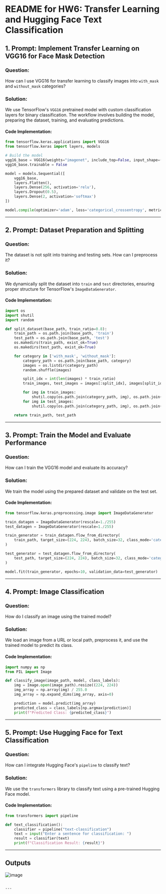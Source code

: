 
# README for HW6: Transfer Learning and Hugging Face Text Classification

## 1. Prompt: Implement Transfer Learning on VGG16 for Face Mask Detection

### Question:
How can I use VGG16 for transfer learning to classify images into `with_mask` and `without_mask` categories?

### Solution:
We use TensorFlow's `VGG16` pretrained model with custom classification layers for binary classification. The workflow involves building the model, preparing the dataset, training, and evaluating predictions.

#### Code Implementation:
```python
from tensorflow.keras.applications import VGG16
from tensorflow.keras import layers, models

# Build the model
vgg16_base = VGG16(weights="imagenet", include_top=False, input_shape=(224, 224, 3))
vgg16_base.trainable = False

model = models.Sequential([
    vgg16_base,
    layers.Flatten(),
    layers.Dense(256, activation='relu'),
    layers.Dropout(0.5),
    layers.Dense(2, activation='softmax')
])

model.compile(optimizer='adam', loss='categorical_crossentropy', metrics=['accuracy'])
```

---

## 2. Prompt: Dataset Preparation and Splitting

### Question:
The dataset is not split into training and testing sets. How can I preprocess it?

### Solution:
We dynamically split the dataset into `train` and `test` directories, ensuring proper structure for TensorFlow's `ImageDataGenerator`.

#### Code Implementation:
```python
import os
import shutil
import random

def split_dataset(base_path, train_ratio=0.8):
    train_path = os.path.join(base_path, 'train')
    test_path = os.path.join(base_path, 'test')
    os.makedirs(train_path, exist_ok=True)
    os.makedirs(test_path, exist_ok=True)

    for category in ['with_mask', 'without_mask']:
        category_path = os.path.join(base_path, category)
        images = os.listdir(category_path)
        random.shuffle(images)

        split_idx = int(len(images) * train_ratio)
        train_images, test_images = images[:split_idx], images[split_idx:]

        for img in train_images:
            shutil.copy(os.path.join(category_path, img), os.path.join(train_path, category, img))
        for img in test_images:
            shutil.copy(os.path.join(category_path, img), os.path.join(test_path, category, img))

    return train_path, test_path
```

---

## 3. Prompt: Train the Model and Evaluate Performance

### Question:
How can I train the VGG16 model and evaluate its accuracy?

### Solution:
We train the model using the prepared dataset and validate on the test set.

#### Code Implementation:
```python
from tensorflow.keras.preprocessing.image import ImageDataGenerator

train_datagen = ImageDataGenerator(rescale=1./255)
test_datagen = ImageDataGenerator(rescale=1./255)

train_generator = train_datagen.flow_from_directory(
    train_path, target_size=(224, 224), batch_size=32, class_mode='categorical'
)

test_generator = test_datagen.flow_from_directory(
    test_path, target_size=(224, 224), batch_size=32, class_mode='categorical'
)

model.fit(train_generator, epochs=10, validation_data=test_generator)
```

---

## 4. Prompt: Image Classification

### Question:
How do I classify an image using the trained model?

### Solution:
We load an image from a URL or local path, preprocess it, and use the trained model to predict its class.

#### Code Implementation:
```python
import numpy as np
from PIL import Image

def classify_image(image_path, model, class_labels):
    img = Image.open(image_path).resize((224, 224))
    img_array = np.array(img) / 255.0
    img_array = np.expand_dims(img_array, axis=0)

    prediction = model.predict(img_array)
    predicted_class = class_labels[np.argmax(prediction)]
    print(f"Predicted Class: {predicted_class}")
```

---

## 5. Prompt: Use Hugging Face for Text Classification

### Question:
How can I integrate Hugging Face's `pipeline` to classify text?

### Solution:
We use the `transformers` library to classify text using a pre-trained Hugging Face model.

#### Code Implementation:
```python
from transformers import pipeline

def text_classification():
    classifier = pipeline("text-classification")
    text = input("Enter a sentence for classification: ")
    result = classifier(text)
    print(f"Classification Result: {result}")
```

---

## Outputs

![image](https://github.com/user-attachments/assets/abf6e0cf-09c8-4414-956c-b664a28d0bde)

```

---



